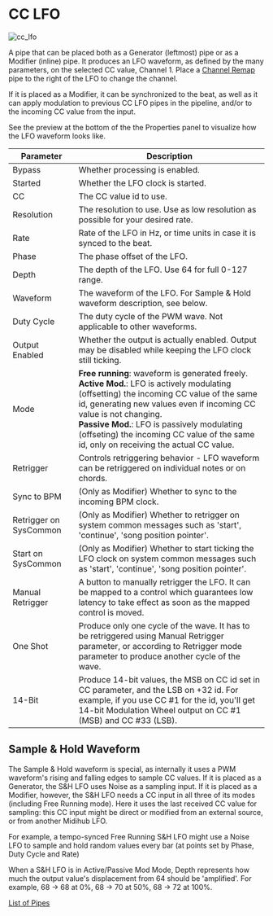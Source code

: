 # CC LFO

![cc_lfo](https://blokas.io/images/midihub/pipes/cc_lfo_hybrid.svg)

A pipe that can be placed both as a Generator (leftmost) pipe or as a Modifier (inline) pipe.
It produces an LFO waveform, as defined by the many parameters,
on the selected CC value, Channel 1. Place a [Channel Remap](channel-remap.md) pipe to the
right of the LFO to change the channel.

If it is placed as a Modifier, it can be synchronized to the beat,
as well as it can apply modulation to previous CC LFO pipes in the pipeline,
and/or to the incoming CC value from the input.

See the preview at the bottom of the the Properties panel to visualize how the LFO waveform looks like.

| Parameter              | Description                    |
| ---------------------- | ------------------------------ |
| Bypass                 | Whether processing is enabled. |
| Started                | Whether the LFO clock is started. |
| CC                     | The CC value id to use. |
| Resolution             | The resolution to use. Use as low resolution as possible for your desired rate. |
| Rate                   | Rate of the LFO in Hz, or time units in case it is synced to the beat. |
| Phase                  | The phase offset of the LFO. |
| Depth                  | The depth of the LFO. Use 64 for full 0-127 range. |
| Waveform               | The waveform of the LFO. For Sample & Hold waveform description, see below. |
| Duty Cycle             | The duty cycle of the PWM wave. Not applicable to other waveforms. |
| Output Enabled         | Whether the output is actually enabled. Output may be disabled while keeping the LFO clock still ticking. |
| Mode                   | **Free running**: waveform is generated freely.<br/>**Active Mod.**: LFO is actively modulating (offsetting) the incoming CC value of the same id, generating new values even if incoming CC value is not changing.<br/>**Passive Mod.**: LFO is passively modulating (offseting) the incoming CC value of the same id, only on receiving the actual CC value. |
| Retrigger              | Controls retriggering behavior - LFO waveform can be retriggered on individual notes or on chords. |
| Sync to BPM            | (Only as Modifier) Whether to sync to the incoming BPM clock. |
| Retrigger on SysCommon | (Only as Modifier) Whether to retrigger on system common messages such as 'start', 'continue', 'song position pointer'. |
| Start on SysCommon     | (Only as Modifier) Whether to start ticking the LFO clock on system common messages such as 'start', 'continue', 'song position pointer'. |
| Manual Retrigger       | A button to manually retrigger the LFO. It can be mapped to a control which guarantees low latency to take effect as soon as the mapped control is moved. |
| One Shot               | Produce only one cycle of the wave. It has to be retriggered using Manual Retrigger parameter, or according to Retrigger mode parameter to produce another cycle of the wave. |
| 14-Bit                 | Produce 14-bit values, the MSB on CC id set in CC parameter, and the LSB on +32 id. For example, if you use CC #1 for the id, you'll get 14-bit Modulation Wheel output on CC #1 (MSB) and CC #33 (LSB). |

## Sample & Hold Waveform

The Sample & Hold waveform is special, as internally it uses a PWM waveform's rising and falling edges to sample CC values.
If it is placed as a Generator, the S&H LFO uses Noise as a sampling input.
If it is placed as a Modifier, however, the S&H LFO needs a CC input in all three of its modes (including Free Running mode).
Here it uses the last received CC value for sampling: this CC input might be direct or modified from an external source, or from another Midihub LFO.

For example, a tempo-synced Free Running S&H LFO might use a Noise LFO to sample and hold random values every bar (at points set by Phase, Duty Cycle and Rate)

When a S&H LFO is in Active/Passive Mod Mode, Depth represents how much the output value's displacement from 64 should be 'amplified'. For example, 68 -> 68 at 0%, 68 -> 70 at 50%, 68 -> 72 at 100%.

<span class="blokas-web-hide">

[List of Pipes](index.md#the-list-of-pipes)

</span>
